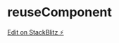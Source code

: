 # reuseComponent

[Edit on StackBlitz ⚡️](https://stackblitz.com/edit/display-external-html-into-angular-zj2ftl)